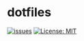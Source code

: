 # dotfiles

[![issues](https://img.shields.io/github/issues/da8ma/dotfiles)](https://github.com/da8ma/dotfiles/issues)
[![License: MIT](https://img.shields.io/github/license/da8ma/dotfiles?color=blue&label=License)](LICENSE)
